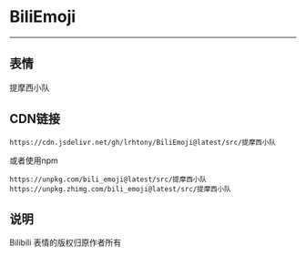 # BiliEmoji
---
## 表情
提摩西小队
## CDN链接
```
https://cdn.jsdelivr.net/gh/lrhtony/BiliEmoji@latest/src/提摩西小队
```
或者使用npm
```
https://unpkg.com/bili_emoji@latest/src/提摩西小队
https://unpkg.zhimg.com/bili_emoji@latest/src/提摩西小队
```
## 说明
Bilibili 表情的版权归原作者所有
